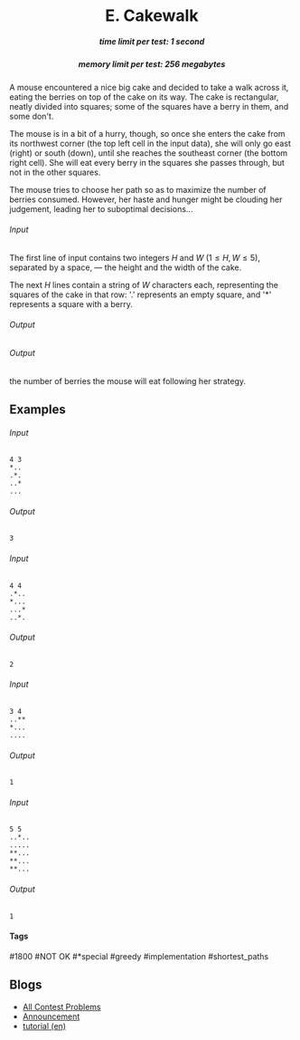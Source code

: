<h1 style='text-align: center;'> E. Cakewalk</h1>

<h5 style='text-align: center;'>time limit per test: 1 second</h5>
<h5 style='text-align: center;'>memory limit per test: 256 megabytes</h5>

A mouse encountered a nice big cake and decided to take a walk across it, eating the berries on top of the cake on its way. The cake is rectangular, neatly divided into squares; some of the squares have a berry in them, and some don't.

The mouse is in a bit of a hurry, though, so once she enters the cake from its northwest corner (the top left cell in the input data), she will only go east (right) or south (down), until she reaches the southeast corner (the bottom right cell). She will eat every berry in the squares she passes through, but not in the other squares.

The mouse tries to choose her path so as to maximize the number of berries consumed. However, her haste and hunger might be clouding her judgement, leading her to suboptimal decisions...

###### Input

The first line of input contains two integers $H$ and $W$ ($1 \le H, W \le 5$), separated by a space, — the height and the width of the cake.

The next $H$ lines contain a string of $W$ characters each, representing the squares of the cake in that row: '.' represents an empty square, and '*' represents a square with a berry.

###### Output

###### Output

 the number of berries the mouse will eat following her strategy.

## Examples

###### Input


```text
4 3
*..
.*.
..*
...
```
###### Output


```text
3
```
###### Input


```text
4 4
.*..
*...
...*
..*.
```
###### Output


```text
2
```
###### Input


```text
3 4
..**
*...
....
```
###### Output


```text
1
```
###### Input


```text
5 5
..*..
.....
**...
**...
**...
```
###### Output


```text
1
```


#### Tags 

#1800 #NOT OK #*special #greedy #implementation #shortest_paths 

## Blogs
- [All Contest Problems](../April_Fools_Day_Contest_2021.md)
- [Announcement](../blogs/Announcement.md)
- [tutorial (en)](../blogs/tutorial_(en).md)
